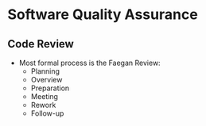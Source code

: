 # Software Quality Assurance

## Code Review
* Most formal process is the Faegan Review:
    * Planning
    * Overview
    * Preparation
    * Meeting
    * Rework
    * Follow-up